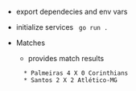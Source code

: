 * export dependecies and env vars
* initialize services ` go run .`

* Matches 
  * provides match results
  ```
    * Palmeiras 4 X 0 Corinthians
    * Santos 2 X 2 Atlético-MG
  ```
